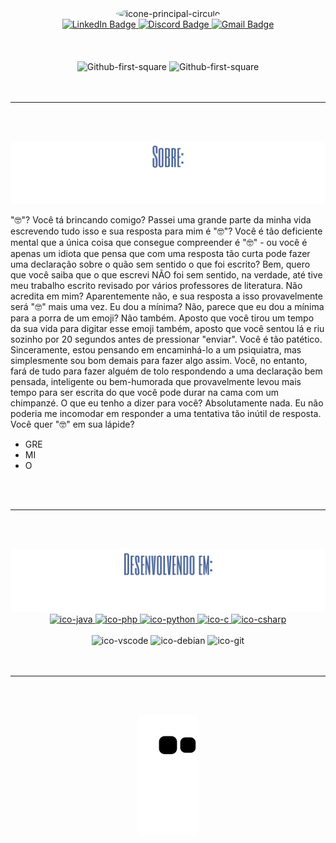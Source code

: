 <div class="header" align="center">
    <img src="https://media.giphy.com/media/cRNEpWTGQqhaV1s886/giphy.gif" alt="icone-principal-circulo" width="200px" style="border-radius: 50%;">
    <div id="badges">
        <a href="##Linkedin#">
          <img src="https://img.shields.io/badge/LinkedIn-blue?style=for-the-badge&logo=linkedin&logoColor=white" alt="LinkedIn Badge"/>
        </a>
        <a href="##Discord#">
          <img src="https://img.shields.io/badge/Discord-blue?style=for-the-badge&logo=discord&logoColor=white" alt="Discord Badge"/>
        </a>
        <a href="##Gmail#">
          <img src="https://img.shields.io/badge/Email-red?style=for-the-badge&logo=gmail&logoColor=white" alt="Gmail Badge"/>
        </a>
    </div>
    <img src="https://komarev.com/ghpvc/?username=Lucas-Wolschick&style=flat-square&color=blue" alt=""/> 
</div>
<br><br>
<div class="github-stats" align="center">
    <img height="160em" src="https://github-readme-stats.vercel.app/api?username=Lucas-Wolschick&show_icons=true&theme=tokyonight&include_all_commits" alt="Github-first-square">
    <img height="160em" src="https://github-readme-stats.vercel.app/api/top-langs/?username=Lucas-Wolschick&layout=compact&langs_count=16&show_icons=true&theme=tokyonight" alt="Github-first-square">
</div>
<br><br>

---

<br><br>
<div class="sobre">
    <div class="text" align="center" width="75%">
        <img src="/src/about/sobre_sixcaps.png" alt="sobre-texto-placehold-it">
    </div> 
    <p> "🤓"? Você tá brincando comigo? Passei uma grande parte da minha vida escrevendo tudo isso e sua resposta para mim é "🤓"? Você é tão deficiente mental que a única coisa que consegue compreender é "🤓" - ou você é apenas um idiota que pensa que com uma resposta tão curta pode fazer uma declaração sobre o quão sem sentido o que foi escrito? Bem, quero que você saiba que o que escrevi NÃO foi sem sentido, na verdade, até tive meu trabalho escrito revisado por vários professores de literatura. Não acredita em mim? Aparentemente não, e sua resposta a isso provavelmente será "🤓" mais uma vez. Eu dou a mínima? Não, parece que eu dou a mínima para a porra de um emoji? Não também. Aposto que você tirou um tempo da sua vida para digitar esse emoji também, aposto que você sentou lá e riu sozinho por 20 segundos antes de pressionar "enviar". Você é tão patético. Sinceramente, estou pensando em encaminhá-lo a um psiquiatra, mas simplesmente sou bom demais para fazer algo assim. Você, no entanto, fará de tudo para fazer alguém de tolo respondendo a uma declaração bem pensada, inteligente ou bem-humorada que provavelmente levou mais tempo para ser escrita do que você pode durar na cama com um chimpanzé. O que eu tenho a dizer para você? Absolutamente nada. Eu não poderia me incomodar em responder a uma tentativa tão inútil de resposta. Você quer "🤓" em sua lápide? </p>
    <ul>
        <li>GRE</li>
        <li>MI</li>
        <li>O</li>
    </ul>
</div>
<br><br>

---

<br><br>
<div class="linguagens">
    <div class="text" align="center" width="75%">
        <img src="/src/about/developing_in_sixcaps.png" alt="sobre-texto-placehold-it">
    </div> 
    <div width=¨200%¨ class="container" align="center">
        <a href="https://github.com/Lucas-Wolschick?tab=repositories&q=&type=&language=java&sort=">
            <img src="https://icongr.am/devicon/java-original-wordmark.svg?size=128&color=currentColor" alt="ico-java" height="40px" width="50px">
        </a>
        <a href="https://github.com/Lucas-Wolschick?tab=repositories&q=&type=&language=php&sort=">
            <img src="https://icongr.am/devicon/php-original.svg?size=128&color=currentColor" alt="ico-php" height="40px" width="50px">
        </a>
        <a href="https://github.com/Lucas-Wolschick?tab=repositories&q=&type=&language=python&sort=">
            <img src="https://icongr.am/devicon/python-original.svg?size=128&color=currentColor" alt="ico-python" height="40px" width="50px">
        </a>
        <a href="https://github.com/Lucas-Wolschick?tab=repositories&q=&type=&language=c&sort=">
            <img src="https://icongr.am/devicon/cplusplus-original.svg?size=128&color=currentColor" alt="ico-c" height="40px" width="50px">
        </a>
        <a href="https://github.com/Lucas-Wolschick?tab=repositories&q=&type=&language=csharp&sort=">
            <img src="https://icongr.am/devicon/csharp-original.svg?size=128&color=currentColor" alt="ico-csharp" height="40px" width="50px">
        </a>
        <br>
        <br>
        <!-- ferramentas -->
        <img src="https://icongr.am/devicon/visualstudio-plain.svg?size=128&color=currentColor" alt="ico-vscode" height="40px" width="50px">
        <img src="https://icongr.am/devicon/debian-original.svg?size=128&color=currentColor" alt="ico-debian" height="40px" width="50px">
        <img src="https://icongr.am/devicon/git-original.svg?size=128&color=currentColor" alt="ico-git" height="40px" width="50px">
    </div>
</div>
<br><br>

---

<br><br>
<div id="snk" align="center">

![Snake animation](https://github.com/Lucas-Wolschick/Lucas-Wolschick/blob/output/github-contribution-grid-snake.svg)

</div>
